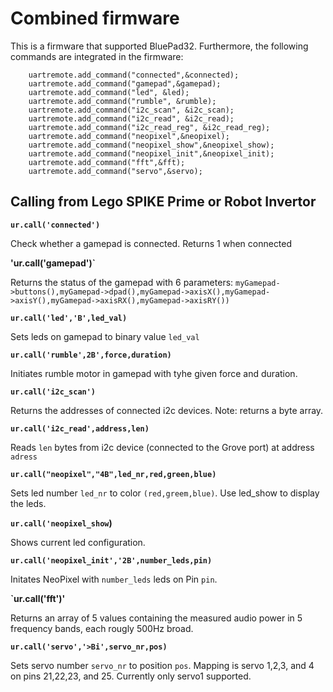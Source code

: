 # Combined firmware

This is a firmware that supported BluePad32. Furthermore, the following commands are integrated in the firmware:

```
    uartremote.add_command("connected",&connected);
    uartremote.add_command("gamepad",&gamepad);
    uartremote.add_command("led", &led);
    uartremote.add_command("rumble", &rumble);
    uartremote.add_command("i2c_scan", &i2c_scan);
    uartremote.add_command("i2c_read", &i2c_read);
    uartremote.add_command("i2c_read_reg", &i2c_read_reg);
    uartremote.add_command("neopixel",&neopixel);
    uartremote.add_command("neopixel_show",&neopixel_show);
    uartremote.add_command("neopixel_init",&neopixel_init);
    uartremote.add_command("fft",&fft);
    uartremote.add_command("servo",&servo);
```

## Calling from Lego SPIKE Prime or Robot Invertor

**`ur.call('connected')`**

Check whether a gamepad is connected. Returns 1 when connected

**'ur.call('gamepad')`**

Returns the status of the gamepad with 6 parameters: `myGamepad->buttons(),myGamepad->dpad(),myGamepad->axisX(),myGamepad->axisY(),myGamepad->axisRX(),myGamepad->axisRY())`

**`ur.call('led','B',led_val)`**

Sets leds on gamepad to binary value `led_val`

**`ur.call('rumble',2B',force,duration)`**

Initiates rumble motor in gamepad with tyhe given force and duration.

**`ur.call('i2c_scan')`**

Returns the addresses of connected i2c devices. Note: returns a byte array.

**`ur.call('i2c_read',address,len)`**

Reads `len` bytes from i2c device (connected to the Grove port) at address `adress`

**`ur.call("neopixel","4B",led_nr,red,green,blue)`**

Sets led number `led_nr` to color `(red,greem,blue)`. Use led_show to display the leds.

**`ur.call('neopixel_show`)**

Shows current led configuration.

**`ur.call('neopixel_init','2B',number_leds,pin)`**

Initates NeoPixel with `number_leds` leds on Pin `pin`.

**`ur.call('fft')'**

Returns an array of 5 values containing the measured audio power in 5 frequency bands, each rougly 500Hz broad.

**`ur.call('servo','>Bi',servo_nr,pos)`**

Sets servo number `servo_nr` to position `pos`. Mapping is servo 1,2,3, and 4 on pins 21,22,23, and 25. Currently only servo1 supported.


